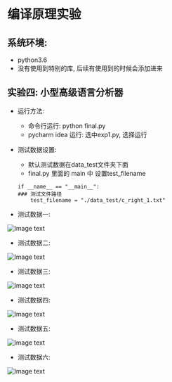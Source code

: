 # 编译原理实验

## 系统环境:
- python3.6
- 没有使用到特别的库, 后续有使用到的时候会添加进来

## 实验四: 小型高级语言分析器
- 运行方法:
    - 命令行运行: python final.py
    - pycharm idea 运行: 选中exp1.py, 选择运行

- 测试数据设置:
    - 默认测试数据在data_test文件夹下面
    - final.py 里面的 main 中 设置test_filename
    ```
    if __name__ == "__main__":
    ### 测试文件路径
        test_filename = "./data_test/c_right_1.txt"
    ```
 
 - 测试数据一:

![Image text](https://github.com/BiggHeadd/CompilationPrinciple/blob/master/pic/final/1.png)

- 测试数据二:

![Image text](https://github.com/BiggHeadd/CompilationPrinciple/blob/master/pic/final/2.png)

- 测试数据三:

![Image text](https://github.com/BiggHeadd/CompilationPrinciple/blob/master/pic/final/3.png)

- 测试数据四:

![Image text](https://github.com/BiggHeadd/CompilationPrinciple/blob/master/pic/final/4.png)

- 测试数据五:

![Image text](https://github.com/BiggHeadd/CompilationPrinciple/blob/master/pic/final/5.png)

- 测试数据六:

![Image text](https://github.com/BiggHeadd/CompilationPrinciple/blob/master/pic/final/6.png)